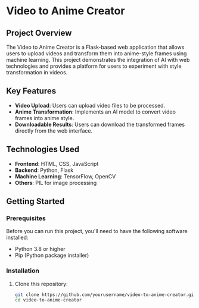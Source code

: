 # Video to Anime Creator

## Project Overview
The Video to Anime Creator is a Flask-based web application that allows users to upload videos and transform them into anime-style frames using machine learning. This project demonstrates the integration of AI with web technologies and provides a platform for users to experiment with style transformation in videos.

## Key Features
- **Video Upload**: Users can upload video files to be processed.
- **Anime Transformation**: Implements an AI model to convert video frames into anime style.
- **Downloadable Results**: Users can download the transformed frames directly from the web interface.

## Technologies Used
- **Frontend**: HTML, CSS, JavaScript
- **Backend**: Python, Flask
- **Machine Learning**: TensorFlow, OpenCV
- **Others**: PIL for image processing

## Getting Started

### Prerequisites
Before you can run this project, you'll need to have the following software installed:
- Python 3.8 or higher
- Pip (Python package installer)

### Installation
1. Clone this repository:
   ```bash
   git clone https://github.com/yourusername/video-to-anime-creator.git
   cd video-to-anime-creator
